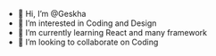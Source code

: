 - 👋 Hi, I’m @Geskha
- 👀 I’m interested in Coding and Design
- 🌱 I’m currently learning React and many framework
- 💞️ I’m looking to collaborate on Coding

<!---
Geskha/Geskha is a ✨ special ✨ repository because its `README.md` (this file) appears on your GitHub profile.
You can click the Preview link to take a look at your changes.
--->
